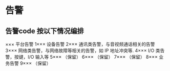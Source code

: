 # 告警

## 告警code 按以下情况编排

×××	    平台告警
1×××	设备告警
2×××	通讯类告警，与音视频通话相关的告警
3×××	网络类告警，与网络故障等相关的告警，如 IP 地址冲突等.
4×××	I/O 类告警，按键，I/O 输入等
5×××	（保留）
6×××	（保留）
7×××	（保留）
8×××	业务告警
9×××	（保留）

